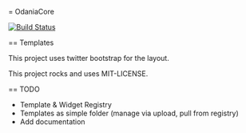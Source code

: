 = OdaniaCore

[![Build Status](https://travis-ci.org/Odania-IT/odania-core.png?branch=master)](https://travis-ci.org/Odania-IT/odania-core)

== Templates

This project uses twitter bootstrap for the layout.

This project rocks and uses MIT-LICENSE.


== TODO

- Template & Widget Registry
- Templates as simple folder (manage via upload, pull from registry)
- Add documentation

